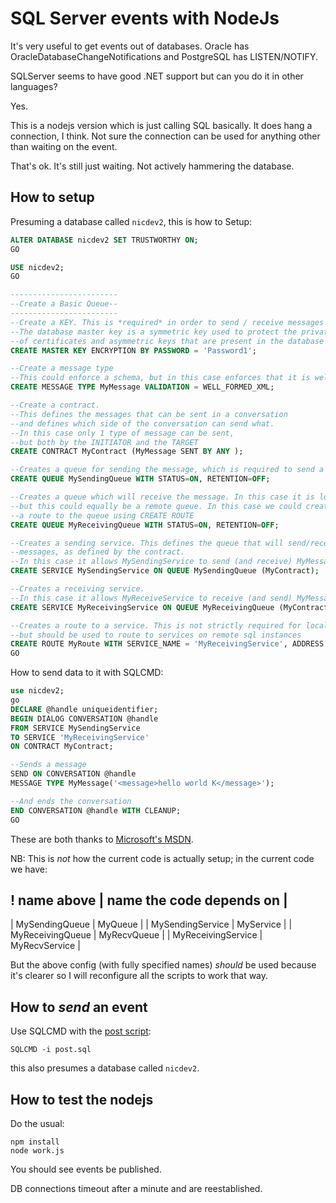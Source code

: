 # SQL Server events with NodeJs

It's very useful to get events out of databases. Oracle has
OracleDatabaseChangeNotifications and PostgreSQL has LISTEN/NOTIFY.

SQLServer seems to have good .NET support but can you do it in other
languages?

Yes.

This is a nodejs version which is just calling SQL basically. It does
hang a connection, I think. Not sure the connection can be used for
anything other than waiting on the event.

That's ok. It's still just waiting. Not actively hammering the
database.


## How to setup

Presuming a database called `nicdev2`, this is how to Setup:

```sql
ALTER DATABASE nicdev2 SET TRUSTWORTHY ON;
GO

USE nicdev2;
GO

------------------------
--Create a Basic Queue--
------------------------
--Create a KEY. This is *required* in order to send / receive messages
--The database master key is a symmetric key used to protect the private keys
--of certificates and asymmetric keys that are present in the database
CREATE MASTER KEY ENCRYPTION BY PASSWORD = 'Password1';

--Create a message type
--This could enforce a schema, but in this case enforces that it is well formed xml
CREATE MESSAGE TYPE MyMessage VALIDATION = WELL_FORMED_XML;

--Create a contract.
--This defines the messages that can be sent in a conversation
--and defines which side of the conversation can send what.
--In this case only 1 type of message can be sent,
--but both by the INITIATOR and the TARGET
CREATE CONTRACT MyContract (MyMessage SENT BY ANY );

--Creates a queue for sending the message, which is required to send a message
CREATE QUEUE MySendingQueue WITH STATUS=ON, RETENTION=OFF;

--Creates a queue which will receive the message. In this case it is local,
--but this could equally be a remote queue. In this case we could create
--a route to the queue using CREATE ROUTE
CREATE QUEUE MyReceivingQueue WITH STATUS=ON, RETENTION=OFF;

--Creates a sending service. This defines the queue that will send/receive
--messages, as defined by the contract.
--In this case it allows MySendingService to send (and receive) MyMessage
CREATE SERVICE MySendingService ON QUEUE MySendingQueue (MyContract);

--Creates a receiving service.
--In this case it allows MyReceiveService to receive (and send) MyMessage 
CREATE SERVICE MyReceivingService ON QUEUE MyReceivingQueue (MyContract);

--Creates a route to a service. This is not strictly required for local services
--but should be used to route to services on remote sql instances
CREATE ROUTE MyRoute WITH SERVICE_NAME = 'MyReceivingService', ADDRESS = 'LOCAL';
GO
```

How to send data to it with SQLCMD:

```sql
use nicdev2;
go
DECLARE @handle uniqueidentifier;
BEGIN DIALOG CONVERSATION @handle
FROM SERVICE MySendingService
TO SERVICE 'MyReceivingService'
ON CONTRACT MyContract;

--Sends a message
SEND ON CONVERSATION @handle
MESSAGE TYPE MyMessage('<message>hello world K</message>');

--And ends the conversation
END CONVERSATION @handle WITH CLEANUP;
GO
```

These are both thanks to [Microsoft's MSDN](https://blogs.msdn.microsoft.com/steven_bates/2006/01/05/service-broker-example-creation-of-a-simple-queue-and-posting-a-message/).

NB: This is *not* how the current code is actually setup; in the
current code we have:

! name above | name the code depends on |
-----------------------------------------
| MySendingQueue     | MyQueue       |
| MySendingService   | MyService     |
| MyReceivingQueue   | MyRecvQueue   |
| MyReceivingService | MyRecvService |

But the above config (with fully specified names) *should* be used
because it's clearer so I will reconfigure all the scripts to work
that way.


## How to *send* an event

Use SQLCMD with the [post script](post.sql):

```
SQLCMD -i post.sql
```

this also presumes a database called `nicdev2`.

## How to test the nodejs

Do the usual:

```
npm install
node work.js
```

You should see events be published.

DB connections timeout after a minute and are reestablished.

